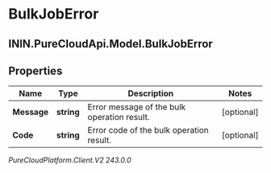 # BulkJobError

## ININ.PureCloudApi.Model.BulkJobError

## Properties

|Name | Type | Description | Notes|
|------------ | ------------- | ------------- | -------------|
| **Message** | **string** | Error message of the bulk operation result. | [optional] |
| **Code** | **string** | Error code of the bulk operation result. | [optional] |



_PureCloudPlatform.Client.V2 243.0.0_
